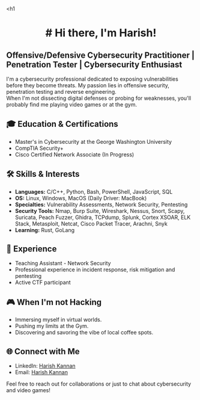 <h1<h1 align="center"> # Hi there, I'm Harish! </h1>
## Offensive/Defensive Cybersecurity Practitioner | Penetration Tester | Cybersecurity Enthusiast
I'm a cybersecurity professional dedicated to exposing vulnerabilities before they become threats. My passion lies in offensive security, penetration testing and reverse engineering.  
When I'm not dissecting digital defenses or probing for weaknesses, you'll probably find me playing video games or at the gym.

## 🎓 Education & Certifications
- Master's in Cybersecurity at the George Washington University
- CompTIA Security+
- Cisco Certified Network Associate (In Progress)

## 🛠️ Skills & Interests
- **Languages:** C/C++, Python, Bash, PowerShell, JavaScript, SQL
- **OS:** Linux, Windows, MacOS (Daily Driver: MacBook)
- **Specialties:** Vulnerability Assessments, Network Security, Pentesting 
- **Security Tools:** Nmap, Burp Suite, Wireshark, Nessus, Snort, Scapy, Suricata, Peach Fuzzer, Ghidra, TCPdump, Splunk, Cortex XSOAR, ELK Stack, Metasploit, Netcat, Cisco Packet Tracer, Arachni, Snyk
- **Learning:** Rust, GoLang

## 💼 Experience
- Teaching Assistant - Network Security 
- Professional experience in incident response, risk mitigation and pentesting
- Active CTF participant

## 🎮 When I'm not Hacking
- Immersing myself in virtual worlds.
- Pushing my limits at the Gym.
- Discovering and savoring the vibe of local coffee spots.

## 🌐 Connect with Me
- LinkedIn: [Harish Kannan](https://www.linkedin.com/in/harishkannan)
- Email: [Harish Kannan](mailto:harish.kannan@gwu.edu)

Feel free to reach out for collaborations or just to chat about cybersecurity and video games!
